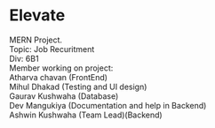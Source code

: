 # Elevate
MERN Project. <br>
Topic: Job Recuritment <br>
Div: 6B1 <br>
Member working on project: <br>
Atharva chavan (FrontEnd) <br>
Mihul Dhakad (Testing and UI design) <br>
Gaurav Kushwaha (Database) <br>
Dev Mangukiya (Documentation and help in Backend) <br>
Ashwin Kushwaha (Team Lead)(Backend) <br>
